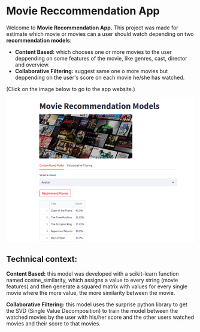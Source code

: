 # Movie Reccommendation App
Welcome to **Movie Recommendation App.** This project was made for estimate which movie or movies can a user should watch depending on two **recommendation models**:
* **Content Based:** which chooses one or more movies to the user deppending on some features of the movie, like genres, cast, director and overview.
* **Collaborative Filtering:** suggest same one o more movies but deppending on the user's score on each movie he/she has watched.
  
(Click on the image below to go to the app website.)
 
[![movieRecommendation](sitio.png)](https://movierecommendationpy.streamlit.app)

## Technical context:
**Content Based:** this model was developed with a scikit-learn function named cosine_similarity, which assigns a value to every string (movie features) and then generate a squared matrix with values for every single movie where the more value, the more similarity between the movie.

**Collaborative Filtering:** this model uses the surprise python library to get the SVD (Single Value Decomposition) to train the model between the watched movies by the user with his/her score and the other users watched movies and their score to that movies.






